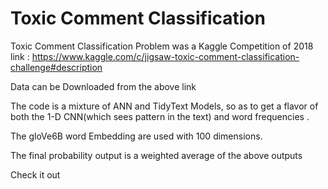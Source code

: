 # Toxic Comment Classification 

Toxic Comment Classification Problem was a Kaggle Competition of 2018 
link : https://www.kaggle.com/c/jigsaw-toxic-comment-classification-challenge#description 

Data can be Downloaded from the above link 

The code is a mixture of ANN and TidyText Models, so as to get a flavor of both the 1-D CNN(which sees pattern in the text) and 
word frequencies . 

The gloVe6B word Embedding are used with 100 dimensions.

The final probability output is a weighted average of the above outputs

Check it out
